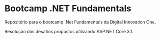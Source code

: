 # Bootcamp .NET Fundamentals
Repositório para o bootcamp .Net Fundamentals da Digital Innovation One.

Resolução dos desafios propostos utilizando ASP.NET Core 3.1.
